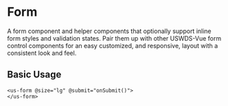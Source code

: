 # Form

A form component and helper components that optionally support inline form styles and validation states. Pair them up with other USWDS-Vue form control components for an easy customized, and responsive, layout with a consistent look and feel.

## Basic Usage

```vue
<us-form @size="lg" @submit="onSubmit()">
</us-form>
```